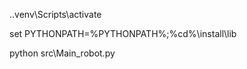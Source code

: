 
.\.venv\Scripts\activate

set PYTHONPATH=%PYTHONPATH%;%cd%\install\lib

python src\Main_robot.py


